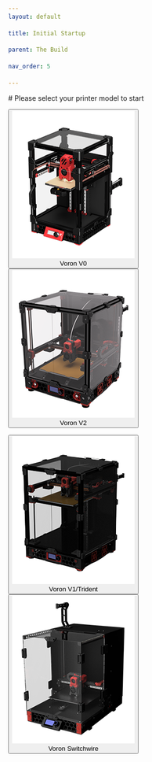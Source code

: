 ```yaml
---
layout: default

title: Initial Startup

parent: The Build

nav_order: 5

---
```


<link  rel="stylesheet"  href="style.css">
<script src="button.js"></script>
# Please select your printer model to start
<br>

<div class="btn-group" role="group" aria-label="Basic example">

  <button type="button" class="btn btn-danger border margin-right3" onclick="location.href = './startup.html?model=v0&step=0';"><img src="./images/v0render.png" width="250px" /><br>Voron V0</button>
  <button type="button" class="btn btn-danger border" onclick="location.href = './startup.html?model=v2&step=0';"><img src="./images/v2render.png" width="250px"/><br>Voron V2</button>
</div>
<div class="spacer"></div>
<div class="btn-group" role="group" aria-label="Basic example">
  <button type="button" class="btn btn-danger margin-right3" onclick="location.href = './startup.html?model=v1&step=0';"><img src="./images/v1render.png" width="250px" /><br>Voron V1/Trident</button>
  <button type="button" class="btn btn-danger" onclick="location.href = './startup.html?model=vsw&step=0';"><img src="./images/vswrender.png" width="250px"/><br>Voron Switchwire</button>
</div>

<style>
/* mobile */
@media only screen and (max-width: 768px) {
  /* For mobile phones: */
  [class*="btn-group"] {
    display: flex;
    align-items: center;
  }
}
</style>




<script src="https://code.jquery.com/jquery-3.2.1.slim.min.js" integrity="sha384-KJ3o2DKtIkvYIK3UENzmM7KCkRr/rE9/Qpg6aAZGJwFDMVNA/GpGFF93hXpG5KkN" crossorigin="anonymous"></script>
<script src="https://cdn.jsdelivr.net/npm/popper.js@1.12.9/dist/umd/popper.min.js" integrity="sha384-ApNbgh9B+Y1QKtv3Rn7W3mgPxhU9K/ScQsAP7hUibX39j7fakFPskvXusvfa0b4Q" crossorigin="anonymous"></script>
<script src="https://cdn.jsdelivr.net/npm/bootstrap@4.0.0/dist/js/bootstrap.min.js" integrity="sha384-JZR6Spejh4U02d8jOt6vLEHfe/JQGiRRSQQxSfFWpi1MquVdAyjUar5+76PVCmYl" crossorigin="anonymous"></script>
